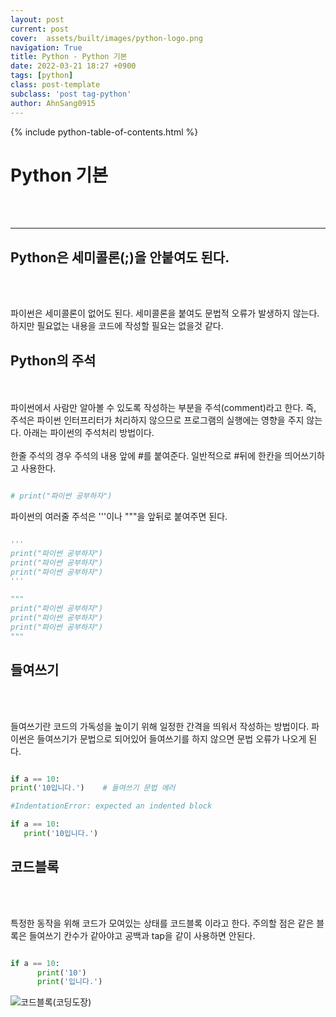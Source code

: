 ```yaml
---
layout: post
current: post
cover:  assets/built/images/python-logo.png
navigation: True
title: Python - Python 기본 
date: 2022-03-21 18:27 +0900
tags: [python]
class: post-template
subclass: 'post tag-python'
author: AhnSang0915
---
```


{% include python-table-of-contents.html %}

# Python 기본
<br>
<br>

---

## Python은 세미콜론(;)을 안붙여도 된다.
<br>
<br>

파이썬은 세미콜론이 없어도 된다. 세미콜론을 붙여도 문법적 오류가 발생하지 않는다. 하지만 필요없는 내용을 코드에 작성할 필요는 없을것 같다.
## Python의 주석
<br>
<br>
파이썬에서 사람만 알아볼 수 있도록 작성하는 부분을 주석(comment)라고 한다. 즉, 주석은 파이썬 인터프리터가 처리하지 않으므로 프로그램의 실행에는 영향을 주지 않는다. 아래는 파이썬의 주석처리 방법이다.
<br>
<br>
한줄 주석의 경우 주석의 내용 앞에 #를 붙여준다. 일반적으로 #뒤에 한칸을 띄어쓰기하고 사용한다.

~~~python

# print("파이썬 공부하자")

~~~

파이썬의 여러줄 주석은 '''이나 """을 앞뒤로 붙여주면 된다.

~~~python

'''
print("파이썬 공부하자")
print("파이썬 공부하자")
print("파이썬 공부하자")
'''

"""
print("파이썬 공부하자")
print("파이썬 공부하자")
print("파이썬 공부하자")
"""

~~~



## 들여쓰기
<br>
<br>

들여쓰기란 코드의 가독성을 높이기 위해 일정한 간격을 띄워서 작성하는 방법이다. 파이썬은 들여쓰기가 문법으로 되어있어 들여쓰기를 하지 않으면 문법 오류가 나오게 된다.


~~~python

if a == 10:
print('10입니다.')    # 들여쓰기 문법 에러

#IndentationError: expected an indented block

if a == 10:
   print('10입니다.')  

~~~

## 코드블록
<br>
<br>

특정한 동작을 위해 코드가 모여있는 상태를 코드블록 이라고 한다. 주의할 점은 같은 블록은 들여쓰기 칸수가 같아야고 공백과 tap을 같이 사용하면 안된다.


~~~python

if a == 10:
      print('10')
      print('입니다.')

~~~

![코드블록(코딩도장)](https://dojang.io/pluginfile.php/13388/mod_page/content/3/004002.png)